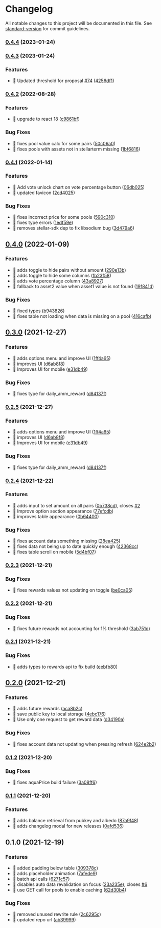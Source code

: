 # Changelog

All notable changes to this project will be documented in this file. See [standard-version](https://github.com/conventional-changelog/standard-version) for commit guidelines.

### [0.4.4](https://github.com/fpbrault/stellar-aqua-amm-viewer/compare/v0.4.3...v0.4.4) (2023-01-24)

### [0.4.3](https://github.com/fpbrault/stellar-aqua-amm-viewer/compare/v0.4.2...v0.4.3) (2023-01-24)


### Features

* 🎸 Updated threshold for proposal [#74](https://github.com/fpbrault/stellar-aqua-amm-viewer/issues/74) ([4256df1](https://github.com/fpbrault/stellar-aqua-amm-viewer/commit/4256df15d00ceef80dba7e0bfcec148e785fec43))

### [0.4.2](https://github.com/fpbrault/stellar-aqua-amm-viewer/compare/v0.4.1...v0.4.2) (2022-08-28)


### Features

* 🎸 upgrade to react 18 ([c9861bf](https://github.com/fpbrault/stellar-aqua-amm-viewer/commit/c9861bfdbd936aba0c02858e24b9b63bc8b89146))


### Bug Fixes

* 🐛 fixes pool value calc for some pairs ([50c06a0](https://github.com/fpbrault/stellar-aqua-amm-viewer/commit/50c06a05d864c40bf9e2b7add25928fd7db1db27))
* 🐛 fixes pools with assets not in stellarterm missing ([1bf6816](https://github.com/fpbrault/stellar-aqua-amm-viewer/commit/1bf68167d79dd2c77252069055b610cf3b02124d))

### [0.4.1](https://github.com/fpbrault/stellar-aqua-amm-viewer/compare/v0.4.0...v0.4.1) (2022-01-14)

### Features

- 🎸 Add vote unlock chart on vote percentage button ([06db025](https://github.com/fpbrault/stellar-aqua-amm-viewer/commit/06db0251349a14138f676ce7bcc0426f8821d28d))
- 🎸 updated favicon ([2cd4025](https://github.com/fpbrault/stellar-aqua-amm-viewer/commit/2cd4025643dab23b34cdaee007153098ec54fcea))

### Bug Fixes

- 🐛 fixes incorrect price for some pools ([590c310](https://github.com/fpbrault/stellar-aqua-amm-viewer/commit/590c31069b43d25e3185a99b72628e37b7bb9a00))
- 🐛 fixes type errors ([1edf59e](https://github.com/fpbrault/stellar-aqua-amm-viewer/commit/1edf59ef38d0db42b5c9245e6d9d59c401e5cca0))
- 🐛 removes stellar-sdk dep to fix libsodium bug ([3d479a6](https://github.com/fpbrault/stellar-aqua-amm-viewer/commit/3d479a6fb5a25ef99189e9898d5011b037e91cb8))

## [0.4.0](https://github.com/fpbrault/stellar-aqua-amm-viewer/compare/v0.3.0...v0.4.0) (2022-01-09)

### Features

- 🎸 adds toggle to hide pairs without amount ([290e13b](https://github.com/fpbrault/stellar-aqua-amm-viewer/commit/290e13b3ea5d3a4427759f6418ca54854c3932af))
- 🎸 adds toggle to hide some columns ([fb23f58](https://github.com/fpbrault/stellar-aqua-amm-viewer/commit/fb23f58de63cc75182d8e2b15138cdd3e5caf06c))
- 🎸 adds vote percentage column ([43a8927](https://github.com/fpbrault/stellar-aqua-amm-viewer/commit/43a89270c3e8c9e1402e825c4f31df857f6f2b47))
- 🎸 fallback to asset2 value when asset1 value is not found ([19f841d](https://github.com/fpbrault/stellar-aqua-amm-viewer/commit/19f841d6c7874628a59196c7b4463d985e837450))

### Bug Fixes

- 🐛 fixed types ([b943826](https://github.com/fpbrault/stellar-aqua-amm-viewer/commit/b94382616e989f8baeb1bbb9c3c64c0738ca4084))
- 🐛 fixes table not loading when data is missing on a pool ([416cafb](https://github.com/fpbrault/stellar-aqua-amm-viewer/commit/416cafb10cd02f319a825eab39958017d00c5e8f))

## [0.3.0](https://github.com/fpbrault/stellar-aqua-amm-viewer/compare/v0.2.4...v0.3.0) (2021-12-27)

### Features

- 🎸 adds options menu and improve UI ([1ff4a65](https://github.com/fpbrault/stellar-aqua-amm-viewer/commit/1ff4a65ee63589386a44e250664e393dfe5ebb0e))
- 🎸 improves UI ([d6ab8f8](https://github.com/fpbrault/stellar-aqua-amm-viewer/commit/d6ab8f85f5bee73c79e9ed8f9246b86ab02d10f3))
- 🎸 Improves UI for mobile ([e31db49](https://github.com/fpbrault/stellar-aqua-amm-viewer/commit/e31db49d115e7cb7047f66f2aca35ccd82893707))

### Bug Fixes

- 🐛 fixes type for daily_amm_reward ([d84137f](https://github.com/fpbrault/stellar-aqua-amm-viewer/commit/d84137f30891b016f77519254cdb1d674e33f9b2))

### [0.2.5](https://github.com/fpbrault/stellar-aqua-amm-viewer/compare/v0.2.4...v0.2.5) (2021-12-27)

### Features

- 🎸 adds options menu and improve UI ([1ff4a65](https://github.com/fpbrault/stellar-aqua-amm-viewer/commit/1ff4a65ee63589386a44e250664e393dfe5ebb0e))
- 🎸 improves UI ([d6ab8f8](https://github.com/fpbrault/stellar-aqua-amm-viewer/commit/d6ab8f85f5bee73c79e9ed8f9246b86ab02d10f3))
- 🎸 Improves UI for mobile ([e31db49](https://github.com/fpbrault/stellar-aqua-amm-viewer/commit/e31db49d115e7cb7047f66f2aca35ccd82893707))

### Bug Fixes

- 🐛 fixes type for daily_amm_reward ([d84137f](https://github.com/fpbrault/stellar-aqua-amm-viewer/commit/d84137f30891b016f77519254cdb1d674e33f9b2))

### [0.2.4](https://github.com/fpbrault/stellar-aqua-amm-viewer/compare/v0.2.3...v0.2.4) (2021-12-22)

### Features

- 🎸 adds input to set amount on all pairs ([0b738cd](https://github.com/fpbrault/stellar-aqua-amm-viewer/commit/0b738cd830930c07d1961577bab1c67d1f3ef230)), closes [#2](https://github.com/fpbrault/stellar-aqua-amm-viewer/issues/2)
- 🎸 Improve option section appearance ([77efcdb](https://github.com/fpbrault/stellar-aqua-amm-viewer/commit/77efcdb3294e2020a2ea1f3f1a29c099833c384a))
- 🎸 improves table appearance ([0b64400](https://github.com/fpbrault/stellar-aqua-amm-viewer/commit/0b644007e866301f7e4c74d1469d14682edcbdc3))

### Bug Fixes

- 🐛 fixes account data something missing ([28ea425](https://github.com/fpbrault/stellar-aqua-amm-viewer/commit/28ea4259cb28955988b2f66819bd0c20b861db3d))
- 🐛 fixes data not being up to date quickly enough ([42368cc](https://github.com/fpbrault/stellar-aqua-amm-viewer/commit/42368cce8dd2e6e8c28ef0c199b59754df23e109))
- 🐛 fixes table scroll on mobile ([5d4bf07](https://github.com/fpbrault/stellar-aqua-amm-viewer/commit/5d4bf071b25c067b99f6e758a21b5b00018ef668))

### [0.2.3](https://github.com/fpbrault/stellar-aqua-amm-viewer/compare/v0.2.2...v0.2.3) (2021-12-21)

### Bug Fixes

- 🐛 fixes rewards values not updating on toggle ([be0ca05](https://github.com/fpbrault/stellar-aqua-amm-viewer/commit/be0ca05b2c8100d25b38d7aa6593c88e122e2964))

### [0.2.2](https://github.com/fpbrault/stellar-aqua-amm-viewer/compare/v0.2.1...v0.2.2) (2021-12-21)

### Bug Fixes

- 🐛 fixes future rewards not accounting for 1% threshold ([3ab751d](https://github.com/fpbrault/stellar-aqua-amm-viewer/commit/3ab751da7ff76fcff5740c6eb5a31069bdf636fd))

### [0.2.1](https://github.com/fpbrault/stellar-aqua-amm-viewer/compare/v0.2.0...v0.2.1) (2021-12-21)

### Bug Fixes

- 🐛 adds types to rewards api to fix build ([eebfb80](https://github.com/fpbrault/stellar-aqua-amm-viewer/commit/eebfb807ced4be98e64912c1398a597c7994b9c5))

## [0.2.0](https://github.com/fpbrault/stellar-aqua-amm-viewer/compare/v0.1.2...v0.2.0) (2021-12-21)

### Features

- 🎸 adds future rewards ([aca8b2c](https://github.com/fpbrault/stellar-aqua-amm-viewer/commit/aca8b2c2dad437970c9fd31054258bda384424a5))
- 🎸 save public key to local storage ([4ebc176](https://github.com/fpbrault/stellar-aqua-amm-viewer/commit/4ebc176b82bce73ba7ad24eb0eca985c8deface4))
- 🎸 Use only one request to get reward data ([d34190a](https://github.com/fpbrault/stellar-aqua-amm-viewer/commit/d34190aa2fcead44dfc099081d95a011b939acdf))

### Bug Fixes

- 🐛 fixes account data not updating when pressing refresh ([624e2b2](https://github.com/fpbrault/stellar-aqua-amm-viewer/commit/624e2b26fa9dbb818292f51ecba629463ef57c77))

### [0.1.2](https://github.com/fpbrault/stellar-aqua-amm-viewer/compare/v0.1.1...v0.1.2) (2021-12-20)

### Bug Fixes

- 🐛 fixes aquaPrice build failure ([3a08ff6](https://github.com/fpbrault/stellar-aqua-amm-viewer/commit/3a08ff648db38f04c5b8154ea7db05f94770570c))

### [0.1.1](https://github.com/fpbrault/stellar-aqua-amm-viewer/compare/v0.1.0...v0.1.1) (2021-12-20)

### Features

- 🎸 adds balance retrieval from pubkey and albedo ([87a9f48](https://github.com/fpbrault/stellar-aqua-amm-viewer/commit/87a9f48eb1e6b56f686c7b0e4c8a8e8affe2a8e6))
- 🎸 adds changelog modal for new releases ([0afd536](https://github.com/fpbrault/stellar-aqua-amm-viewer/commit/0afd53623efe0e5abddb2d1d76ab2e170a66594f))

## 0.1.0 (2021-12-19)

### Features

- 🎸 added padding below table ([309378c](https://github.com/fpbrault/stellar-aqua-amm-viewer/commit/309378c4d3f6e1f0774adff87583f230619b6d3b))
- 🎸 adds placeholder animation ([7afede9](https://github.com/fpbrault/stellar-aqua-amm-viewer/commit/7afede946cf65da8d6d8c1f92feecf193c3765ad))
- 🎸 batch api calls ([6271c57](https://github.com/fpbrault/stellar-aqua-amm-viewer/commit/6271c577204b7c8ad77a8806495a64dc6e69d41d))
- 🎸 disables auto data revalidation on focus ([23a235e](https://github.com/fpbrault/stellar-aqua-amm-viewer/commit/23a235e7e700baa5b867446d77019899b9792e93)), closes [#6](https://github.com/fpbrault/stellar-aqua-amm-viewer/issues/6)
- 🎸 use GET call for pools to enable caching ([62d30b4](https://github.com/fpbrault/stellar-aqua-amm-viewer/commit/62d30b4174e869745af2544c3583fdf9904ede09))

### Bug Fixes

- 🐛 removed unused rewrite rule ([2c6295c](https://github.com/fpbrault/stellar-aqua-amm-viewer/commit/2c6295c8167a450134a225ecf0421f090a9ef53d))
- 🐛 updated repo url ([ab39999](https://github.com/fpbrault/stellar-aqua-amm-viewer/commit/ab39999fb58a73c908d8d6e98c2de3010807973c))

